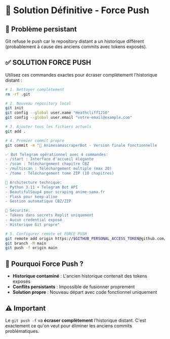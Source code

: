 # 🚀 Solution Définitive - Force Push

## 🚨 Problème persistant
Git refuse le push car le repository distant a un historique différent (probablement à cause des anciens commits avec tokens exposés).

## ✅ SOLUTION FORCE PUSH

Utilisez ces commandes exactes pour écraser complètement l'historique distant :

```bash
# 1. Nettoyer complètement
rm -rf .git

# 2. Nouveau repository local
git init
git config --global user.name "Heathcliff1210"
git config --global user.email "votre-email@example.com"

# 3. Ajouter tous les fichiers actuels
git add .

# 4. Premier commit propre
git commit -m "🤖 AnimesamascraperBot - Version finale fonctionnelle

✅ Bot Telegram opérationnel avec 4 commandes:
- /start : Interface d'accueil élégante  
- /scan : Téléchargement chapitre CBZ
- /multiscan : Téléchargement multiple (max 20)
- /tome : Téléchargement tome ZIP (10 chapitres)

🔧 Architecture technique:
- Python 3.11 + Telegram Bot API
- BeautifulSoup4 pour scraping anime-sama.fr
- Flask pour keep-alive
- Gestion automatique CBZ/ZIP

🔐 Sécurité:
- Tokens dans secrets Replit uniquement
- Aucun credential exposé
- Historique Git propre"

# 5. Configurer remote et FORCE PUSH
git remote add origin https://$GITHUB_PERSONAL_ACCESS_TOKEN@github.com/Heathcliff1210/AnimesamascraperBot.git
git branch -M main
git push -f origin main
```

## 🎯 Pourquoi Force Push ?

- **Historique contaminé** : L'ancien historique contenait des tokens exposés
- **Conflits persistants** : Impossible de fusionner proprement
- **Solution propre** : Nouveau départ avec code fonctionnel uniquement

## ⚠️ Important

Le `git push -f` va **écraser complètement** l'historique distant. C'est exactement ce qu'on veut pour éliminer les anciens commits problématiques.